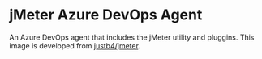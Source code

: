 # jMeter Azure DevOps Agent

An Azure DevOps agent that includes the jMeter utility and pluggins.  This image is developed from [justb4/jmeter](https://hub.docker.com/r/justb4/jmeter).